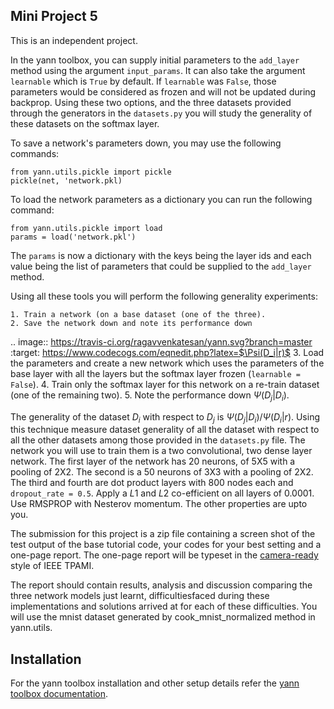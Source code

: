 Mini Project 5
--------------

This is an independent project.  

In the yann toolbox, you can supply initial parameters to the ``add_layer`` method using the 
argument ``input_params``. It can also take the argument ``learnable`` which is ``True`` by default.
If ``learnable`` was ``False``, those parameters would be considered as frozen and will not be 
updated during backprop. Using these two options, and the three datasets provided through the 
generators in the ``datasets.py`` you will study the generality of these datasets on the softmax
layer.

To save a network's parameters down, you may use the following commands:

    from yann.utils.pickle import pickle
    pickle(net, 'network.pkl)

To load the network parameters as a dictionary you can run the following command:

    from yann.utils.pickle import load
    params = load('network.pkl')

The ``params`` is now a dictionary with the keys being the layer ids and each value being the list 
of parameters that could be supplied to the ``add_layer`` method. 

    
Using all these tools you will perform the following generality experiments:

    1. Train a network (on a base dataset (one of the three).
    2. Save the network down and note its performance down 
.. image:: https://travis-ci.org/ragavvenkatesan/yann.svg?branch=master
    :target: https://www.codecogs.com/eqnedit.php?latex=$\Psi(D_i|r)$
    3. Load the parameters and create a new network which uses the parameters of the base layer
       with all the layers but the softmax layer frozen (``learnable = False``).
    4. Train only the softmax layer for this network on a re-train dataset (one of the remaining 
       two). 
    5. Note the performance down $\Psi(D_j|D_i)$.

The generality of the dataset $D_i$ with respect to $D_j$ is $\Psi(D_j|D_i) / \Psi(D_i|r)$. Using 
this technique measure dataset generality of all the dataset with respect to all the other datasets
among those provided in the ``datasets.py`` file. The network you will use to train them is a two
convolutional, two dense layer network. The first layer of the network has 20 neurons, of 5X5 with a 
pooling of 2X2. The second is a 50 neurons of 3X3 with a pooling of 2X2. The third and fourth are 
dot product layers with 800 nodes each and ``dropout_rate = 0.5``. Apply a $L1$ and $L2$ 
co-efficient on all layers of $0.0001$. Use RMSPROP with Nesterov momentum. The other properties
are upto you. 


The submission for this project is a zip file containing a screen shot of the test output of the
base tutorial code, your codes for your best setting and a one-page report. The one-page report will
be typeset in the [camera-ready](https://www.computer.org/web/tpami/author)
style of IEEE TPAMI.

The report should contain results, analysis and discussion comparing the three network models 
just learnt, difficultiesfaced during these implementations and solutions arrived at for each of 
these difficulties. You will use the mnist dataset generated by cook_mnist_normalized method in 
yann.utils.


Installation
------------

For the yann toolbox installation and other setup details refer the 
[yann toolbox documentation](http://www.yann.network).
